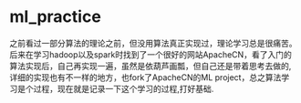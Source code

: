# ml_practice
之前看过一部分算法的理论之前，但没用算法真正实现过，理论学习总是很痛苦。后来在学习hadoop以及spark时找到了一个很好的网站ApacheCN，看了入门的算法实现后，自己再实现一遍，虽然是依葫芦画瓢，但自己还是带着思考去做的,详细的实现也有不一样的地方，也fork了ApacheCN的ML project，总之算法学习是个过程，现在就是记录一下这个学习的过程,打好基础.
